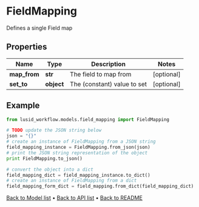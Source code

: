 # FieldMapping

Defines a single Field map

## Properties
Name | Type | Description | Notes
------------ | ------------- | ------------- | -------------
**map_from** | **str** | The field to map from | [optional] 
**set_to** | **object** | The (constant) value to set | [optional] 

## Example

```python
from lusid_workflow.models.field_mapping import FieldMapping

# TODO update the JSON string below
json = "{}"
# create an instance of FieldMapping from a JSON string
field_mapping_instance = FieldMapping.from_json(json)
# print the JSON string representation of the object
print FieldMapping.to_json()

# convert the object into a dict
field_mapping_dict = field_mapping_instance.to_dict()
# create an instance of FieldMapping from a dict
field_mapping_form_dict = field_mapping.from_dict(field_mapping_dict)
```
[Back to Model list](../README.md#documentation-for-models) &#8226; [Back to API list](../README.md#documentation-for-api-endpoints) &#8226; [Back to README](../README.md)


